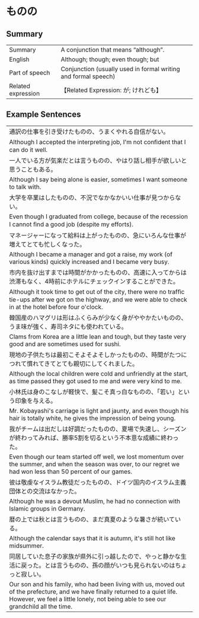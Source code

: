 # ものの

## Summary

<table><tr>   <td>Summary</td>   <td>A conjunction that means “although”.</td></tr><tr>   <td>English</td>   <td>Although; though; even though; but</td></tr><tr>   <td>Part of speech</td>   <td>Conjunction (usually used in formal writing and formal speech)</td></tr><tr>   <td>Related expression</td>   <td>【Related Expression: が; けれども】</td></tr></table>

## Example Sentences

<table><tr><td>通訳の仕事を引き受けたものの、うまくやれる自信がない。</td></tr><tr><td>Although I accepted the interpreting job, I'm not conﬁdent that I can do it well.</td></tr><tr><td>一人でいる方が気楽だとは言うものの、やはり話し相手が欲しいと思うこともある。</td></tr><tr><td>Although I say being alone is easier, sometimes I want someone to talk with.</td></tr><tr><td>大学を卒業はしたものの、不況でなかなかいい仕事が見つからない。</td></tr><tr><td>Even though I graduated from college, because of the recession I cannot ﬁnd a good job (despite my efforts).</td></tr><tr><td>マネージャーになって給料は上がったものの、急にいろんな仕事が増えてとても忙しくなった。</td></tr><tr><td>Although I became a manager and got a raise, my work (of various kinds) quickly increased and I became very busy.</td></tr><tr><td>市内を抜け出すまでは時間がかかったものの、高速に入ってからは渋滞もなく、4時前にホテルにチェックインすることができた。</td></tr><tr><td>Although it took time to get out of the city, there were no trafﬁc tie-ups after we got on the highway, and we were able to check in at the hotel before four o'clock.</td></tr><tr><td>韓国産のハマグリは形はふくらみが少なく身がややかたいものの、うま味が強く、寿司ネタにも使われている。</td></tr><tr><td>Clams from Korea are a little lean and tough, but they taste very good and are sometimes used for sushi.</td></tr><tr><td>現地の子供たちは最初こそよそよそしかったものの、時間がたつにつれて慣れてきてとても親切にしてくれました。</td></tr><tr><td>Although the local children were cold and unfriendly at the start, as time passed they got used to me and were very kind to me.</td></tr><tr><td>小林氏は身のこなしが軽快で、髪こそ真っ白なものの、「若い」という印象を与える。</td></tr><tr><td>Mr. Kobayashi's carriage is light and jaunty, and even though his hair is totally white, he gives the impression of being young.</td></tr><tr><td>我がチームは出だしは好調だったものの、夏場で失速し、シーズンが終わってみれば、勝率5割を切るという不本意な成績に終わった。</td></tr><tr><td>Even though our team started off well, we lost momentum over the summer, and when the season was over, to our regret we had won less than 50 percent of our games.</td></tr><tr><td>彼は敬虔なイスラム教徒だったものの、ドイツ国内のイスラム主義団体との交流はなかった。</td></tr><tr><td>Although he was a devout Muslim, he had no connection with Islamic groups in Germany.</td></tr><tr><td>暦の上では秋とは言うものの、まだ真夏のような暑さが続いている。</td></tr><tr><td>Although the calendar says that it is autumn, it's still hot like midsummer.</td></tr><tr><td>同居していた息子の家族が県外に引っ越したので、やっと静かな生活に戻った。とは言うものの、孫の顔がいつも見られないのはちょっと寂しい。</td></tr><tr><td>Our son and his family, who had been living with us, moved out of the prefecture, and we have finally returned to a quiet life. However, we feel a little lonely, not being able to see our grandchild all the time.</td></tr></table>

